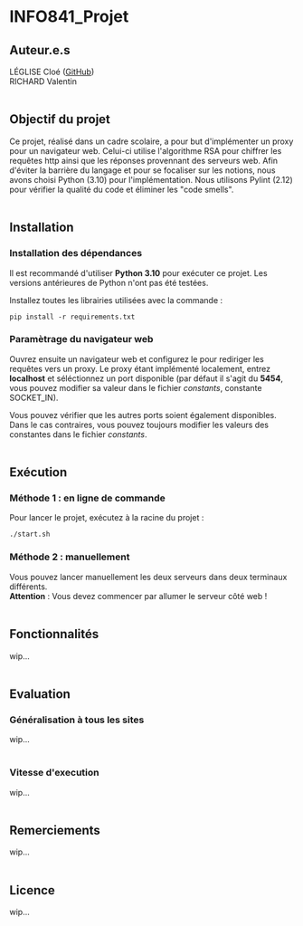 # INFO841_Projet

## Auteur.e.s
LÉGLISE Cloé (<a href="https://github.com/SalsyUniate">GitHub</a>)<br>
RICHARD Valentin
<br><br>

## Objectif du projet
Ce projet, réalisé dans un cadre scolaire, a pour but d'implémenter un proxy pour un navigateur web.
Celui-ci utilise l'algorithme RSA pour chiffrer les requêtes http ainsi que les réponses provennant des serveurs web. Afin d'éviter la barrière du langage et pour se focaliser sur les notions, nous avons choisi Python (3.10) pour l'implémentation. Nous utilisons Pylint (2.12) pour vérifier la qualité du code et éliminer les "code smells".<br><br>

## Installation
### Installation des dépendances
Il est recommandé d'utiliser <b>Python 3.10</b> pour exécuter ce projet. Les versions antérieures de Python n'ont pas été testées. 

Installez toutes les librairies utilisées avec la commande :
```
pip install -r requirements.txt
```

### Paramètrage du navigateur web
Ouvrez ensuite un navigateur web et configurez le pour rediriger les requêtes vers un proxy. Le proxy étant implémenté localement, entrez <b>localhost</b> et séléctionnez un port disponible (par défaut il s'agit du <b>5454</b>, vous pouvez modifier sa valeur dans le fichier <i>constants</i>, constante SOCKET_IN).

Vous pouvez vérifier que les autres ports soient également disponibles. Dans le cas contraires, vous pouvez toujours modifier les valeurs des constantes dans le fichier <i>constants</i>.
<br><br>

## Exécution
### Méthode 1 : en ligne de commande
Pour lancer le projet, exécutez à la racine du projet :
```
./start.sh
```

### Méthode 2 : manuellement
Vous pouvez lancer manuellement les deux serveurs dans deux terminaux différents.<br>
<b>Attention</b> : Vous devez commencer par allumer le serveur côté web !<br><br>


## Fonctionnalités
wip...<br><br>

## Evaluation
### Généralisation à tous les sites
wip...<br><br>

### Vitesse d'execution
wip...<br><br>

## Remerciements 
wip...<br><br>

## Licence
wip...<br><br>
